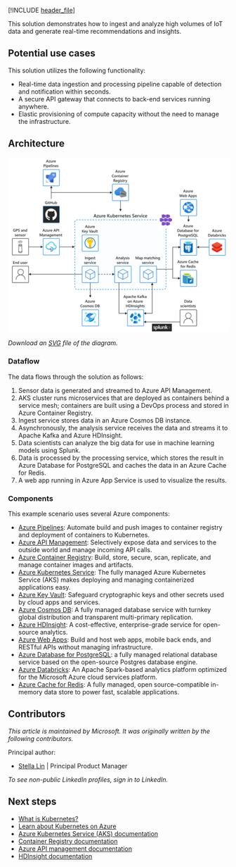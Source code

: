 <!--cSpell:ignore HDInsights -->

[!INCLUDE [header_file](../../../includes/sol-idea-header.md)]

This solution demonstrates how to ingest and analyze high volumes of IoT data and generate real-time recommendations and insights.

## Potential use cases

This solution utilizes the following functionality:

* Real-time data ingestion and processing pipeline capable of detection and notification within seconds.
* A secure API gateway that connects to back-end services running anywhere.
* Elastic provisioning of compute capacity without the need to manage the infrastructure.

## Architecture

![Architecture Diagram](../media/aks-iot-data-streaming.png)

*Download an [SVG](../media/aks-iot-data-streaming.svg) file of the diagram.*

### Dataflow

The data flows through the solution as follows:

1. Sensor data is generated and streamed to Azure API Management.
2. AKS cluster runs microservices that are deployed as containers behind a service mesh; containers are built using a DevOps process and stored in Azure Container Registry.
3. Ingest service stores data in an Azure Cosmos DB instance.
4. Asynchronously, the analysis service receives the data and streams it to Apache Kafka and Azure HDInsight.
5. Data scientists can analyze the big data for use in machine learning models using Splunk.
6. Data is processed by the processing service, which stores the result in Azure Database for PostgreSQL and caches the data in an Azure Cache for Redis.
7. A web app running in Azure App Service is used to visualize the results.

### Components

This example scenario uses several Azure components:

- [Azure Pipelines](https://azure.microsoft.com/services/devops/pipelines): Automate build and push images to container registry and deployment of containers to Kubernetes.
- [Azure API Management](https://azure.microsoft.com/services/api-management): Selectively expose data and services to the outside world and manage incoming API calls.
- [Azure Container Registry](https://azure.microsoft.com/services/container-registry): Build, store, secure, scan, replicate, and manage container images and artifacts.
- [Azure Kubernetes Service](https://azure.microsoft.com/services/kubernetes-service): The fully managed Azure Kubernetes Service (AKS) makes deploying and managing containerized applications easy.
- [Azure Key Vault](https://azure.microsoft.com/services/key-vault): Safeguard cryptographic keys and other secrets used by cloud apps and services.
- [Azure Cosmos DB](https://azure.microsoft.com/services/cosmos-db): A fully managed database service with turnkey global distribution and transparent multi-primary replication.
- [Azure HDInsight](https://azure.microsoft.com/services/hdinsight): A cost-effective, enterprise-grade service for open-source analytics.
- [Azure Web Apps](https://azure.microsoft.com/services/app-service/web): Build and host web apps, mobile back ends, and RESTful APIs without managing infrastructure.
- [Azure Database for PostgreSQL](https://azure.microsoft.com/services/postgresql): a fully managed relational database service based on the open-source Postgres database engine.
- [Azure Databricks](https://azure.microsoft.com/services/databricks): An Apache Spark-based analytics platform optimized for the Microsoft Azure cloud services platform.
- [Azure Cache for Redis](https://azure.microsoft.com/services/cache): A fully managed, open source–compatible in-memory data store to power fast, scalable applications.

## Contributors

*This article is maintained by Microsoft. It was originally written by the following contributors.* 

Principal author:

 - [Stella Lin](https://www.linkedin.com/in/fengxiaoyuelin/) | Principal Product Manager
 
*To see non-public LinkedIn profiles, sign in to LinkedIn.*

## Next steps

- [What is Kubernetes?](https://azure.microsoft.com/topic/what-is-kubernetes)
- [Learn about Kubernetes on Azure](https://azure.microsoft.com/overview/kubernetes-on-azure)
- [Azure Kubernetes Service (AKS) documentation](/azure/aks)
- [Container Registry documentation](/azure/container-registry)
- [Azure API management documentation](/azure/api-management)
- [HDInsight documentation](/azure/hdinsight)
